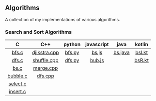 ## Algorithms
A collection of my implementations of various algorithms.

### Search and Sort Algorithms

|           C          |              C++             |      python      |   javascript   |        java        |      kotlin      |
|:--------------------:|:----------------------------:|:----------------:|:--------------:|:------------------:|:----------------:|
|    [bfs.c][bfs-c]    | [djikstra.cpp][djikstra-cpp] | [bfs.py][bfs-py] | [bs.js][bs-js] | [bs.java][bs-java] | [bsI.kt][bsI-kt] |
|    [dfs.c][dfs-c]    |  [shuffle.cpp][shuffle-cpp]  | [dfs.py][dfs-py] |[bub.js][bub-js]|                    | [bsR.kt][bsR-kt] |
|     [bs.c][bs-c]     |  [merge.cpp][merge-cpp]      |                  |                |                    |                  |
| [bubble.c][bubble-c] |    [dfs.cpp][dfs-cpp]        |                  |                |                    |                  |
| [select.c][select-c] |                              |                  |                |                    |                  |
| [insert.c][insert-c] |                              |                  |                |                    |                  |

[bfs-c]:	 search-and-sort-algorithms/C/bfs.c
[dfs-c]:	 search-and-sort-algorithms/C/dfs.c
[bs-c]:		 search-and-sort-algorithms/C/bs.c
[bubble-c]:	 search-and-sort-algorithms/C/bubble.c
[select-c]:	 search-and-sort-algorithms/C/select.c
[insert-c]:	 search-and-sort-algorithms/C/insert.c
[djikstra-cpp]:	 search-and-sort-algorithms/C++/djikstra.cpp
[shuffle-cpp]:	search-and-sort-algorithms/C++/shuffle.cpp
[merge-cpp]:	search-and-sort-algorithms/C++/mergeSort.cpp
[dfs-cpp]:		search-and-sort-algorithms/C++/dfs.cpp
[bfs-py]:	 search-and-sort-algorithms/python/bfs.py
[dfs-py]:	 search-and-sort-algorithms/python/dfs.py
[bs-js]:	 search-and-sort-algorithms/javascript/bs.js
[bub-js]:   search-and-sort-algorithms/javascript/bubble.js
[bs-java]:	 search-and-sort-algorithms/java/bs.java
[bsI-kt]:	 search-and-sort-algorithms/kotlin/bsI.kt
[bsR-kt]:	 search-and-sort-algorithms/ktolin/bsR.kt

